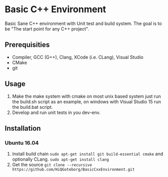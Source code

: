 # Basic C++ Environment

Basic Sane C++ environment with Unit test and build system.
The goal is to be "The start point for any C++ project".

## Prerequisities

 * Compiler, GCC (G++), Clang, XCode (i.e. CLang), Visual Studio
 * CMake
 * git


## Usage

 1. Make the make system with cmake on most unix based system just run the
    build.sh script as an example, on windows with Visual Studio 15 run the
    build.bat script.
 2. Develop and run unit tests in you dev-env.

## Installation

### Ubuntu 16.04

 1. Install build chain `sudo apt-get install git build-essential cmake` and optionally CLang.
    `sudo apt-get install clang`
 2. Get the source `git clone --recursive https://github.com/HiQGoteborg/BasicCxxEnvironment.git`
 
